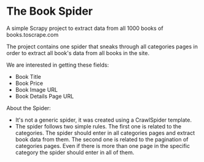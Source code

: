 # The Book Spider
A simple Scrapy project to extract data from all 1000 books of books.toscrape.com


The project contains one spider that sneaks through all categories pages in order to extract all book's data from all books in the site.

We are interested in getting these fields:
- Book Title
- Book Price
- Book Image URL
- Book Details Page URL

About the Spider: 
- It's not a generic spider, it was created using a CrawlSpider template.
- The spider follows two simple rules. The first one is related to the categories. The spider should enter in all categories pages and extract book data from them. The second one is related to the pagination of categories pages. Even if there is more than one page in the specific category the spider should enter in all of them.
